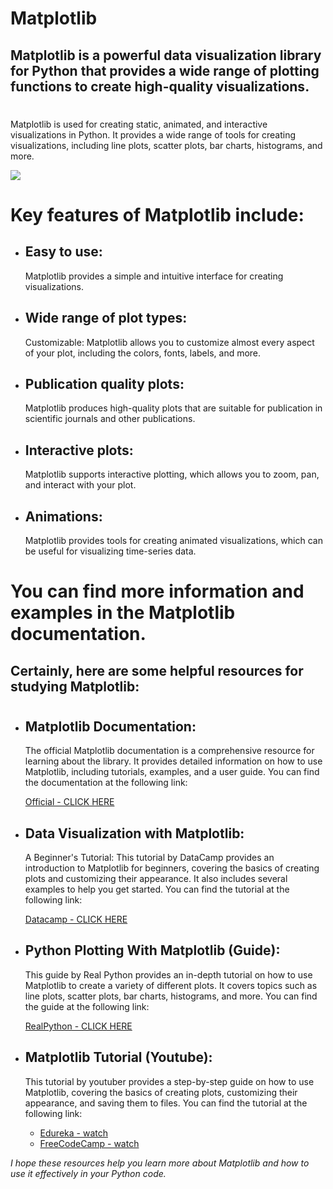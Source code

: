 # Matplotlib

## Matplotlib is a powerful data visualization library for Python that provides a wide range of plotting functions to create high-quality visualizations.
#
 Matplotlib is used for creating static, animated, and interactive visualizations in Python. It provides a wide range of tools for creating visualizations, including line plots, scatter plots, bar charts, histograms, and more.

![](https://imgs.search.brave.com/WiIc3bjzwi619H8RsadHuLP2irRXBnNtu1GdoCnFRzo/rs:fit:1200:765:1/g:ce/aHR0cHM6Ly9yZXBv/c2l0b3J5LWltYWdl/cy5naXRodWJ1c2Vy/Y29udGVudC5jb20v/Mjc2MzI5NDk4LzQ0/ZjY1YTgwLWJiOGQt/MTFlYS05YTVlLWQ4/NWI2NGUzNzdlZQ)


# Key features of Matplotlib include:

-  ## Easy to use: 
    Matplotlib provides a simple and intuitive interface for creating visualizations.

  - ## Wide range of plot types: 
    

     Customizable: Matplotlib allows you to customize almost every aspect of your plot, including the colors, fonts, labels, and more.

-  ## Publication quality plots: 
    Matplotlib produces high-quality plots that are suitable for publication in scientific journals and other publications.

-  ## Interactive plots: 
    Matplotlib supports interactive plotting, which allows you to zoom, pan, and interact with your plot.

-  ## Animations: 
   Matplotlib provides tools for creating animated visualizations, which can be useful for visualizing time-series data.

  
#
# You can find more information and examples in the Matplotlib documentation.

## Certainly, here are some helpful resources for studying Matplotlib:
#
 - ## Matplotlib Documentation: 

    The official Matplotlib documentation is a comprehensive resource for learning about the library. It provides detailed information on how to use Matplotlib, including tutorials, examples, and a user guide. You can find the documentation at the following link:

    [Official - CLICK HERE](https://matplotlib.org/stable/contents.html)

- ## Data Visualization with Matplotlib: 

    A Beginner's Tutorial: This tutorial by DataCamp provides an introduction to Matplotlib for beginners, covering the basics of creating plots and customizing their appearance. It also includes several examples to help you get started. You can find the tutorial at the following link:

   [Datacamp - CLICK HERE](https://www.datacamp.com/community/tutorials/matplotlib-tutorial-python)

- ## Python Plotting With Matplotlib (Guide): 

    This guide by Real Python provides an in-depth tutorial on how to use Matplotlib to create a variety of different plots. It covers topics such as line plots, scatter plots, bar charts, histograms, and more. You can find the guide at the following link:

    [RealPython - CLICK HERE](https://realpython.com/python-matplotlib-guide/)

- ## Matplotlib Tutorial (Youtube): 

    This tutorial by youtuber provides a step-by-step guide on how to use Matplotlib, covering the basics of creating plots, customizing their appearance, and saving them to files. You can find the tutorial at the following link:

     - [Edureka - watch](https://youtu.be/yZTBMMdPOww)
     - [FreeCodeCamp - watch](https://www.youtube.com/watch?v=3Xc3CA655Y4)

*I hope these resources help you learn more about Matplotlib and how to use it effectively in your Python code.*